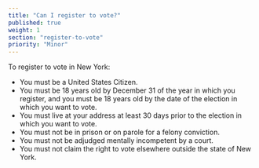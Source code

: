 ```yaml
---
title: "Can I register to vote?"
published: true
weight: 1
section: "register-to-vote"
priority: "Minor"
---
```

To register to vote in New York:
- You must be a United States Citizen.  
- You must be 18 years old by December 31 of the year in which you register, and you must be 18 years old by the date of the election in which you want to vote.  
- You must live at your address at least 30 days prior to the election in which you want to vote.  
- You must not be in prison or on parole for a felony conviction.  
- You must not be adjudged mentally incompetent by a court.  
- You must not claim the right to vote elsewhere outside the state of New York.  



